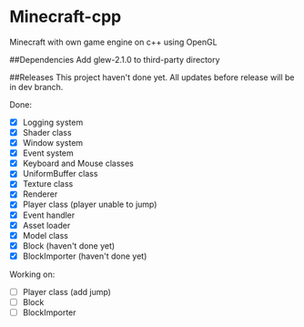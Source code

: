 # Minecraft-cpp
Minecraft with own game engine on c++ using OpenGL

##Dependencies
Add glew-2.1.0 to third-party directory

##Releases
This project haven't done yet. All updates before release will be in dev branch.

Done:
- [x] Logging system
- [x] Shader class
- [x] Window system
- [x] Event system
- [x] Keyboard and Mouse classes
- [x] UniformBuffer class
- [x] Texture class
- [x] Renderer 
- [x] Player class (player unable to jump)
- [x] Event handler
- [x] Asset loader
- [x] Model class
- [x] Block (haven't done yet)
- [x] BlockImporter (haven't done yet)

Working on:
- [ ] Player class (add jump)
- [ ] Block
- [ ] BlockImporter
